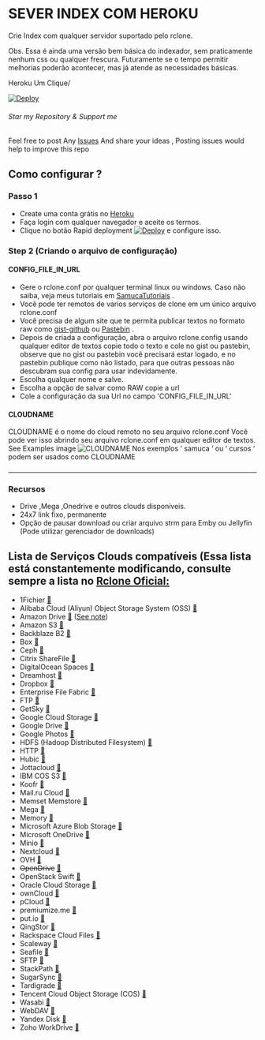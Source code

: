 # SEVER INDEX COM HEROKU
Crie Index com qualquer servidor suportado pelo rclone.

Obs.  Essa é ainda uma versão bem básica do indexador, sem praticamente nenhum css ou qualquer frescura.
Futuramente se o tempo permitir melhorias poderão acontecer, mas já atende as necessidades básicas.

Heroku Um Clique/ 

[![Deploy](https://www.herokucdn.com/deploy/button.svg)](https://dashboard.heroku.com/new?template=https://github.com/samucamg/indexador-com-rclone)

###### Star my Repository & Support me

 Feel free to post Any [Issues](https://github.com/developeranaz/HEROKU-RCLONE-SERVE-INDEX) And share your ideas , Posting issues would help to improve this repo

## Como configurar ?
### Passo 1
* Create uma conta grátis no [Heroku](https://dashboard.heroku.com/login)
* Faça login com qualquer navegador e aceite os termos.
* Clique no botão Rapid deployment [![Deploy](https://www.herokucdn.com/deploy/button.svg)](https://dashboard.heroku.com/new?template=https://github.com/samucamg/indexador-com-rclone) e configure isso.
### Step 2 (Criando o arquivo de configuração)
#### CONFIG_FILE_IN_URL

* Gere o rclone.conf por qualquer terminal linux ou windows.  Caso não saiba, veja meus tutoriais em [SamucaTutoriais](https://www.youtube.com/c/SamucaTutoriais) .
* Você pode ter remotos de varios serviços de clone em um único arquivo rclone.conf
* Você precisa de algum site que te permita publicar textos no formato raw como [gist-github](https://gist.github.com) ou [Pastebin](https://pastebin.com) .
* Depois de criada a configuração, abra o arquivo rclone.config usando qualquer editor de textos copie  todo o texto e cole no gist ou pastebin, observe que no gist ou pastebin você precisará estar logado, e no pastebin publique como não listado, para que outras pessoas não descubram sua config para usar indevidamente.
* Escolha qualquer nome e salve.
* Escolha a opção de salvar como RAW copie a url
* Cole a configuração da sua Url no campo 'CONFIG_FILE_IN_URL' 

#### CLOUDNAME
CLOUDNAME é o nome do cloud remoto no seu arquivo rclone.conf
Você pode ver isso abrindo seu arquivo rclone.conf em qualquer editor de textos.
See Examples image ![CLOUDNAME](https://i.imgur.com/lsBZabH.jpeg) Nos exemplos ‘ samuca ‘ ou ‘ cursos ‘ podem ser usados como CLOUDNAME
### 

------------
### Recursos

* Drive ,Mega ,Onedrive e outros clouds disponíveis.
* 24x7 link fixo, permanente
* Opção de pausar download ou criar arquivo strm para Emby ou Jellyfin (Pode utilizar gerenciador de downloads)

## Lista de Serviços Clouds compatíveis (Essa lista está constantemente modificando, consulte sempre a lista no [Rclone Oficial:](https://rclone.org/)

  * 1Fichier [:page_facing_up:](https://rclone.org/fichier/)
  * Alibaba Cloud (Aliyun) Object Storage System (OSS) [:page_facing_up:](https://rclone.org/s3/#alibaba-oss)
  * Amazon Drive [:page_facing_up:](https://rclone.org/amazonclouddrive/) ([See note](https://rclone.org/amazonclouddrive/#status))
  * Amazon S3 [:page_facing_up:](https://rclone.org/s3/)
  * Backblaze B2 [:page_facing_up:](https://rclone.org/b2/)
  * Box [:page_facing_up:](https://rclone.org/box/)
  * Ceph [:page_facing_up:](https://rclone.org/s3/#ceph)
  * Citrix ShareFile [:page_facing_up:](https://rclone.org/sharefile/)
  * DigitalOcean Spaces [:page_facing_up:](https://rclone.org/s3/#digitalocean-spaces)
  * Dreamhost [:page_facing_up:](https://rclone.org/s3/#dreamhost)
  * Dropbox [:page_facing_up:](https://rclone.org/dropbox/)
  * Enterprise File Fabric [:page_facing_up:](https://rclone.org/filefabric/)
  * FTP [:page_facing_up:](https://rclone.org/ftp/)
  * GetSky [:page_facing_up:](https://rclone.org/jottacloud/)
  * Google Cloud Storage [:page_facing_up:](https://rclone.org/googlecloudstorage/)
  * Google Drive [:page_facing_up:](https://rclone.org/drive/)
  * Google Photos [:page_facing_up:](https://rclone.org/googlephotos/)
  * HDFS (Hadoop Distributed Filesystem) [:page_facing_up:](https://rclone.org/hdfs/)
  * HTTP [:page_facing_up:](https://rclone.org/http/)
  * Hubic [:page_facing_up:](https://rclone.org/hubic/)
  * Jottacloud [:page_facing_up:](https://rclone.org/jottacloud/)
  * IBM COS S3 [:page_facing_up:](https://rclone.org/s3/#ibm-cos-s3)
  * Koofr [:page_facing_up:](https://rclone.org/koofr/)
  * Mail.ru Cloud [:page_facing_up:](https://rclone.org/mailru/)
  * Memset Memstore [:page_facing_up:](https://rclone.org/swift/)
  * Mega [:page_facing_up:](https://rclone.org/mega/)
  * Memory [:page_facing_up:](https://rclone.org/memory/)
  * Microsoft Azure Blob Storage [:page_facing_up:](https://rclone.org/azureblob/)
  * Microsoft OneDrive [:page_facing_up:](https://rclone.org/onedrive/)
  * Minio [:page_facing_up:](https://rclone.org/s3/#minio)
  * Nextcloud [:page_facing_up:](https://rclone.org/webdav/#nextcloud)
  * OVH [:page_facing_up:](https://rclone.org/swift/)
  * <del>OpenDrive</del> [:page_facing_up:](https://rclone.org/opendrive/)
  * OpenStack Swift [:page_facing_up:](https://rclone.org/swift/)
  * Oracle Cloud Storage [:page_facing_up:](https://rclone.org/swift/)
  * ownCloud [:page_facing_up:](https://rclone.org/webdav/#owncloud)
  * pCloud [:page_facing_up:](https://rclone.org/pcloud/)
  * premiumize.me [:page_facing_up:](https://rclone.org/premiumizeme/)
  * put.io [:page_facing_up:](https://rclone.org/putio/)
  * QingStor [:page_facing_up:](https://rclone.org/qingstor/)
  * Rackspace Cloud Files [:page_facing_up:](https://rclone.org/swift/)
  * Scaleway [:page_facing_up:](https://rclone.org/s3/#scaleway)
  * Seafile [:page_facing_up:](https://rclone.org/seafile/)
  * SFTP [:page_facing_up:](https://rclone.org/sftp/)
  * StackPath [:page_facing_up:](https://rclone.org/s3/#stackpath)
  * SugarSync [:page_facing_up:](https://rclone.org/sugarsync/)
  * Tardigrade [:page_facing_up:](https://rclone.org/tardigrade/)
  * Tencent Cloud Object Storage (COS) [:page_facing_up:](https://rclone.org/s3/#tencent-cos)
  * Wasabi [:page_facing_up:](https://rclone.org/s3/#wasabi)
  * WebDAV [:page_facing_up:](https://rclone.org/webdav/)
  * Yandex Disk [:page_facing_up:](https://rclone.org/yandex/)
  * Zoho WorkDrive [:page_facing_up:](https://rclone.org/zoho/)

 
